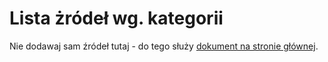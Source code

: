 # Lista żródeł wg. kategorii

Nie dodawaj sam źródeł tutaj - do tego służy [dokument na stronie głównej](README.md).
